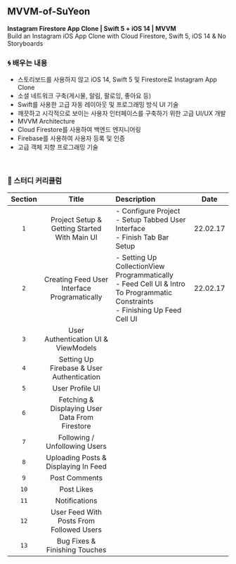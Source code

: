 ## MVVM-of-SuYeon

**Instagram Firestore App Clone | Swift 5 + iOS 14 | MVVM**   
Build an Instagram iOS App Clone with Cloud Firestore, Swift 5, iOS 14 & No Storyboards
<br/>
### 🌀 배우는 내용 

- 스토리보드를 사용하지 않고 iOS 14, Swift 5 및 Firestore로 Instagram App Clone 
- 소셜 네트워크 구축(게시물, 알림, 팔로잉, 좋아요 등)    
- Swift를 사용한 고급 자동 레이아웃 및 프로그래밍 방식 UI 기술   
- 깨끗하고 시각적으로 보이는 사용자 인터페이스를 구축하기 위한 고급 UI/UX 개발    
- MVVM Architecture   
- Cloud Firestore를 사용하여 백엔드 엔지니어링   
- Firebase를 사용하여 사용자 등록 및 인증   
- 고급 객체 지향 프로그래밍 기술   
<br/>      

### 📌 스터디 커리큘럼

|Section|Title|Description|Date|
|:--:|:--:|:--|:--:|
|`1`|Project Setup & Getting Started With Main UI|- Configure Project <br/> - Setup Tabbed User Interface <br/> - Finish Tab Bar Setup |22.02.17|
|`2`|Creating Feed User Interface Programatically|- Setting Up CollectionView Programmatically <br/> - Feed Cell UI & Intro To Programmatic Constraints <br/> - Finishing Up Feed Cell UI |22.02.17|
|`3`|User Authentication UI & ViewModels||
|`4`|Setting Up Firebase & User Authentication||
|`5`|User Profile UI||
|`6`|Fetching & Displaying User Data From Firestore||
|`7`|Following / Unfollowing Users||
|`8`|Uploading Posts & Displaying In Feed||
|`9`|Post Comments||
|`10`|Post Likes||
|`11`|Notifications||
|`12`|User Feed With Posts From Followed Users|
|`13`|Bug Fixes & Finishing Touches||
